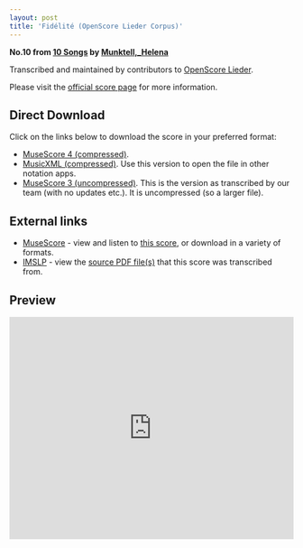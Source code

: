 ```yaml
---
layout: post
title: 'Fidélité (OpenScore Lieder Corpus)'
---
```


__No.10 from [10 Songs](https://fourscoreandmore.org/openscore/lieder/Munktell%2C_Helena/10_Songs/) by [Munktell,_Helena](https://fourscoreandmore.org/openscore/lieder/Munktell%2C_Helena)__

Transcribed and maintained by contributors to [OpenScore Lieder].

Please visit the [official score page] for more information.

[official score page]: https://musescore.com/openscore-lieder-corpus/scores/6656769
[OpenScore Lieder]: https://musescore.com/openscore-lieder-corpus

## Direct Download

Click on the links below to download the score in your preferred format:
- [MuseScore 4 (compressed)](https://fourscoreandmore.org/openscore/lieder/Munktell%2C_Helena/10_Songs/10_Fid%C3%A9lit%C3%A9.mscz).
- [MusicXML (compressed)](https://fourscoreandmore.org/openscore/lieder/Munktell%2C_Helena/10_Songs/10_Fid%C3%A9lit%C3%A9.mxl). Use this version to open the file in other notation apps.
- [MuseScore 3 (uncompressed)](https://raw.githubusercontent.com/OpenScore/Lieder/refs/heads/main/scores/Munktell%2C_Helena/10_Songs/10_Fid%C3%A9lit%C3%A9/lc6656769.mscx). This is the version as transcribed by our team (with no updates etc.). It is uncompressed (so a larger file).

## External links

- [MuseScore] - view and listen to [this score][MuseScore], or download in a variety of formats.
- [IMSLP] - view the [source PDF file(s)][IMSLP] that this score was transcribed from.

[MuseScore]: https://musescore.com/score/6656769
[IMSLP]: https://imslp.org/wiki/Special:ReverseLookup/434307

## Preview

<iframe width="100%" height="394" src="https://musescore.com/openscore-lieder-corpus/scores/6656769/embed" frameborder="0" allowfullscreen allow="autoplay; fullscreen"></iframe>
